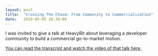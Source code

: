 ```yaml
---
layout: post
title:  "Crossing The Chasm: From Community to Commercialization"
date:   2018-05-05 16:39:00
---
```


I was invited to give a talk at HeavyBit about leveraging a developer community to build a commercial go-to-market motion. 

<a href="https://www.heavybit.com/library/video/crossing-the-chasm-from-community-to-commercialization/">You can read the transcript and watch the video of that talk here.</a>
